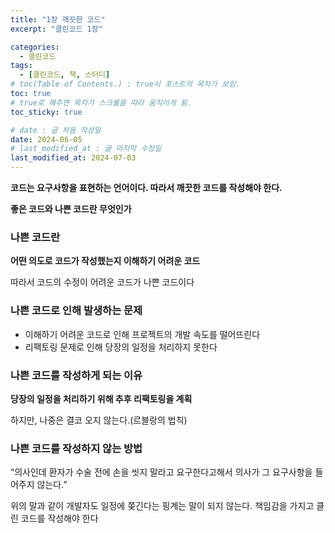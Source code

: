 ```yaml
---
title: "1장 깨끗한 코드"
excerpt: "클린코드 1장"

categories:
  - 클린코드
tags:
  - [클린코드, 책, 스터디]
# toc(Table of Contents.) : true시 포스트의 목차가 보임.
toc: true
# true로 해주면 목차가 스크롤을 따라 움직이게 됨.
toc_sticky: true

# date : 글 처음 작성일
date: 2024-06-05
# last_modified_at : 글 마지막 수정일
last_modified_at: 2024-07-03
---
```


**코드는 요구사항을 표현하는 언어이다. 따라서 깨끗한 코드를 작성해야 한다.**

**좋은 코드와 나쁜 코드란 무엇인가**

### 나쁜 코드란

**어떤 의도로 코드가 작성했는지 이해하기 어려운 코드**

따라서 코드의 수정이 어려운 코드가 나쁜 코드이다

### 나쁜 코드로 인해 발생하는 문제

- 이해하기 어려운 코드로 인해 프로젝트의 개발 속도를 떨어뜨린다
- 리팩토링 문제로 인해 당장의 일정을 처리하지 못한다

### 나쁜 코드를 작성하게 되는 이유

**당장의 일정을 처리하기 위해 추후 리팩토링을 계획**

하지만, 나중은 결코 오지 않는다.(르블랑의 법칙)

### 나쁜 코드를 작성하지 않는 방법

“의사인데 환자가 수술 전에 손을 씻지 말라고 요구한다고해서 의사가 그 요구사항을 들어주지 않는다.”

위의 말과 같이 개발자도 일정에 쫒긴다는 핑계는 말이 되지 않는다. 책임감을 가지고 클린 코드를 작성해야 한다
